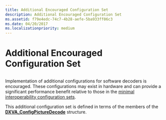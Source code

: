 ```yaml
---
title: Additional Encouraged Configuration Set
description: Additional Encouraged Configuration Set
ms.assetid: f79e4edc-74c7-4b28-aefe-5ba933ff06c3
ms.date: 04/20/2017
ms.localizationpriority: medium
---
```


# Additional Encouraged Configuration Set


## <span id="ddk_additional_encouraged_configuration_set_gg"></span><span id="DDK_ADDITIONAL_ENCOURAGED_CONFIGURATION_SET_GG"></span>


Implementation of additional configurations for software decoders is encouraged. These configurations may exist in hardware and can provide a significant performance benefit relative to those in the [minimal interoperability configuration sets](minimal-interoperability-configuration-sets.md).

This additional configuration set is defined in terms of the members of the [**DXVA\_ConfigPictureDecode**](https://docs.microsoft.com/windows-hardware/drivers/ddi/dxva/ns-dxva-_dxva_configpicturedecode) structure.

 

 






